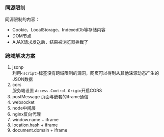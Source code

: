 ### 同源限制  
同源限制的内容：  
* Cookie、LocalStorage、IndexedDb等存储内容  
* DOM节点  
* AJAX请求发送后，结果被浏览器拦截了  

### 跨域解决方案  
1. jsonp  
利用`<script>`标签没有跨域限制的漏洞，网页可以得到从其他涞源动态产生的JSON数据  
2. cors  
服务端设置  `Access-Control-Origin`开启CORS  
3. postMessage 
页面与嵌套的iframe通信  
4. websocket  
5. node中间层 
6. nginx反向代理  
7. window.name + iframe
8. location.hash + iframe
9. document.domain + iframe 